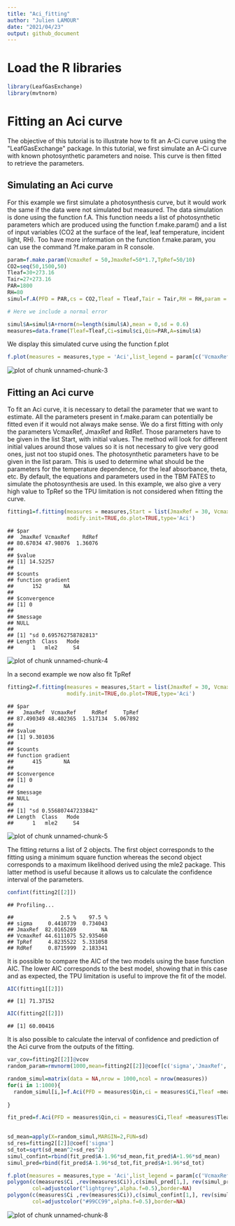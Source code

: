 ```yaml
---
title: "Aci_fitting"
author: "Julien LAMOUR"
date: "2021/04/23"
output: github_document
---
```




# Load the R libraries

```r
library(LeafGasExchange)
library(mvtnorm)
```

# Fitting an Aci curve

The objective of this tutorial is to illustrate how to fit an A-Ci curve using the "LeafGasExchange" package. In this tutorial, 
we first simulate an A-Ci curve with known photosynthetic parameters and noise. This curve is then fitted to retrieve the parameters.


## Simulating an Aci curve

For this example we first simulate a photosynthesis curve, but it would work the same if the data were not simulated but measured. The data simulation is 
done using the function f.A. This function needs a list of photosynthetic parameters which are produced using the function f.make.param() and a list of 
input variables (CO2 at the surface of the leaf, leaf temperature, incident light, RH). Too have more information on the function f.make.param, you can 
use the command ?f.make.param in R console.



```r
param=f.make.param(VcmaxRef = 50,JmaxRef=50*1.7,TpRef=50/10)
CO2=seq(50,1500,50)
Tleaf=30+273.16
Tair=27+273.16
PAR=1800
RH=80
simul=f.A(PFD = PAR,cs = CO2,Tleaf = Tleaf,Tair = Tair,RH = RH,param = param)

# Here we include a normal error 

simul$A=simul$A+rnorm(n=length(simul$A),mean = 0,sd = 0.6)
measures=data.frame(Tleaf=Tleaf,Ci=simul$ci,Qin=PAR,A=simul$A)
```

We display this simulated curve using the function f.plot


```r
f.plot(measures = measures,type = 'Aci',list_legend = param[c('VcmaxRef','JmaxRef','TpRef','RdRef')],param = param)
```

![plot of chunk unnamed-chunk-3](Aci_fitting_files/unnamed-chunk-3-1.png)



## Fitting an Aci curve

To fit an Aci curve, it is necessary to detail the parameter that we want to estimate. All the parameters present in f.make.param can potentially be 
fitted even if it would not always make sense. We do a first fitting with only the parameters VcmaxRef, JmaxRef and RdRef. Those parameters have to be 
given in the list Start, with initial values. The method will look for different initial values around those values so it is not necessary to give very 
good ones, just not too stupid ones. The photosynthetic parameters have to be given in the list param. This is used to determine what should be the parameters 
for the temperature dependence, for the leaf absorbance, theta, etc. By default, the equations and parameters used in the TBM FATES to simulate the photosynthesis 
are used. In this example, we also give a very high value to TpRef so the TPU limitation is not considered when fitting the curve.



```r
fitting1=f.fitting(measures = measures,Start = list(JmaxRef = 30, VcmaxRef = 50, RdRef = 1),param=f.make.param(),
                   modify.init=TRUE,do.plot=TRUE,type='Aci')
```

```
## $par
##  JmaxRef VcmaxRef    RdRef 
## 80.67034 47.98076  1.36076 
## 
## $value
## [1] 14.52257
## 
## $counts
## function gradient 
##      152       NA 
## 
## $convergence
## [1] 0
## 
## $message
## NULL
## 
## [1] "sd 0.695762758782813"
## Length  Class   Mode 
##      1   mle2     S4
```

![plot of chunk unnamed-chunk-4](Aci_fitting_files/unnamed-chunk-4-1.png)

In a second example we now also fit TpRef


```r
fitting2=f.fitting(measures = measures,Start = list(JmaxRef = 30, VcmaxRef = 50, RdRef = 1, TpRef=9),param=f.make.param(),
                   modify.init=TRUE,do.plot=TRUE,type='Aci')
```

```
## $par
##   JmaxRef  VcmaxRef     RdRef     TpRef 
## 87.490349 48.402365  1.517134  5.067892 
## 
## $value
## [1] 9.301036
## 
## $counts
## function gradient 
##      415       NA 
## 
## $convergence
## [1] 0
## 
## $message
## NULL
## 
## [1] "sd 0.556807447233842"
## Length  Class   Mode 
##      1   mle2     S4
```

![plot of chunk unnamed-chunk-5](Aci_fitting_files/unnamed-chunk-5-1.png)

The fitting returns a list of 2 objects. The first object corresponds to the fitting using a minimum square function whereas the 
second object corresponds to a maximum likelihood derived using the mle2 package. This latter method is useful because it allows us to 
calculate the confidence interval of the parameters. 


```r
confint(fitting2[[2]])
```

```
## Profiling...
```

```
##               2.5 %    97.5 %
## sigma     0.4410739  0.734043
## JmaxRef  82.0165269        NA
## VcmaxRef 44.6111075 52.935460
## TpRef     4.8235522  5.331058
## RdRef     0.8715999  2.183341
```

It is possible to compare the AIC of the two models using the base function AIC. The lower AIC corresponds to the best model, 
showing that in this case and as expected, the TPU limitation is useful to improve the fit of the model.


```r
AIC(fitting1[[2]])
```

```
## [1] 71.37152
```

```r
AIC(fitting2[[2]])
```

```
## [1] 60.00416
```

It is also possible to calculate the interval of confidence and prediction of the Aci curve from the outputs of the fitting.


```r
var_cov=fitting2[[2]]@vcov
random_param=rmvnorm(1000,mean=fitting2[[2]]@coef[c('sigma','JmaxRef','VcmaxRef','TpRef','RdRef')],sigma = var_cov)

random_simul=matrix(data = NA,nrow = 1000,ncol = nrow(measures))
for(i in 1:1000){
  random_simul[i,]=f.Aci(PFD = measures$Qin,ci = measures$Ci,Tleaf =measures$Tleaf,param = f.make.param(VcmaxRef=random_param[i,'VcmaxRef'],JmaxRef=random_param[i,'JmaxRef'],TpRef=random_param[i,'TpRef'],
                                                                                                         RdRef=random_param[i,'RdRef']))$A
}

fit_pred=f.Aci(PFD = measures$Qin,ci = measures$Ci,Tleaf =measures$Tleaf,param = f.make.param(VcmaxRef=fitting2[[2]]@coef[c('VcmaxRef')],JmaxRef=fitting2[[2]]@coef[c('JmaxRef')],TpRef=fitting2[[2]]@coef[c('TpRef')],
                                                                                               RdRef=fitting2[[2]]@coef[c('RdRef')]))

sd_mean=apply(X=random_simul,MARGIN=2,FUN=sd)
sd_res=fitting2[[2]]@coef['sigma']
sd_tot=sqrt(sd_mean^2+sd_res^2)
simul_confint=rbind(fit_pred$A-1.96*sd_mean,fit_pred$A+1.96*sd_mean)
simul_pred=rbind(fit_pred$A-1.96*sd_tot,fit_pred$A+1.96*sd_tot)

f.plot(measures = measures,type = 'Aci',list_legend = param[c('VcmaxRef','JmaxRef','TpRef','RdRef')],param = param)
polygon(c(measures$Ci ,rev(measures$Ci)),c(simul_pred[1,], rev(simul_pred[2,])),
        col=adjustcolor("lightgrey",alpha.f=0.5),border=NA)
polygon(c(measures$Ci ,rev(measures$Ci)),c(simul_confint[1,], rev(simul_confint[2,])),
        col=adjustcolor("#99CC99",alpha.f=0.5),border=NA)
```

![plot of chunk unnamed-chunk-8](Aci_fitting_files/unnamed-chunk-8-1.png)

